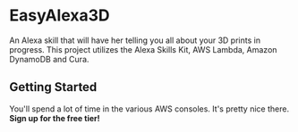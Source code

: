 # EasyAlexa3D
An Alexa skill that will have her telling you all about your 3D prints in progress.
This project utilizes the Alexa Skills Kit, AWS Lambda, Amazon DynamoDB and Cura.

## Getting Started
You'll spend a lot of time in the various AWS consoles. It's pretty nice there. **Sign up for the free tier!**
